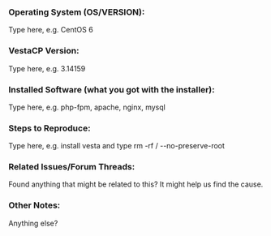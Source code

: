 ### Operating System (OS/VERSION):

Type here, e.g. CentOS 6

### VestaCP Version:

Type here, e.g. 3.14159

### Installed Software (what you got with the installer):

Type here, e.g. php-fpm, apache, nginx, mysql

### Steps to Reproduce:

Type here, e.g. install vesta and type rm -rf / --no-preserve-root

### Related Issues/Forum Threads:

Found anything that might be related to this? It might help us find the cause.

### Other Notes:

Anything else?
